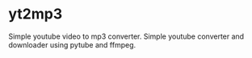 # yt2mp3
Simple youtube video to mp3 converter.
Simple youtube converter and downloader using pytube and ffmpeg.
